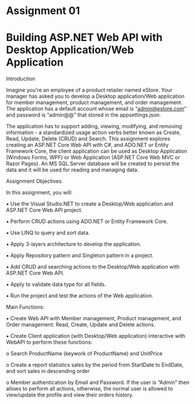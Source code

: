 # Assignment 01 

# Building ASP.NET Web API with  Desktop Application/Web Application
Introduction

Imagine you're an employee of a product retailer named eStore. Your manager has asked you to develop a Desktop application/Web application for member management, product management, and order management. The application has a default account whose email is “admin@estore.com” and password is “admin@@” that stored in the appsettings.json.

The application has to support adding, viewing, modifying, and removing information - a standardized usage action verbs better known as Create, Read, Update, Delete (CRUD) and Search. This assignment explores creating an ASP.NET Core Web API with C#, and ADO.NET or Entity Framework Core, the client application can be used as Desktop Application (Windows Forms, WPF) or Web Application (ASP.NET Core Web MVC or Razor Pages). An MS SQL Server database will be created to persist the data and it will be used for reading and managing data.

Assignment Objectives

In this assignment, you will:

 ▪ Use the Visual Studio.NET to create a Desktop/Web application and ASP.NET Core Web API project.

 ▪ Perform CRUD actions using ADO.NET or Entity Framework Core.

 ▪ Use LINQ to query and sort data.
  
 ▪ Apply 3-layers architecture to develop the application.
  
 ▪ Apply Repository pattern and Singleton pattern in a project.
  
 ▪ Add CRUD and searching actions to the Desktop/Web application with ASP.NET Core Web API.
  
 ▪ Apply to validate data type for all fields. 
  
 ▪ Run the project and test the actions of the Web application.

Main Functions:

 ▪ Create Web API with Member management, Product management, and Order management: Read, Create, Update and Delete actions.

 ▪ Create Client application (with Desktop/Web application) interactive with WebAPI to perform these functions: 
  	
   o Search ProductName (keywork of ProductName) and UnitPrice
 
   o Create a report statistics sales by the period from StartDate to EndDate, and sort sales in descending order

   o Member authentication by Email and Password. If the user is “Admin” then allows to perform all actions, otherwise, the normal user is allowed to view/update the profile and view their orders history.

